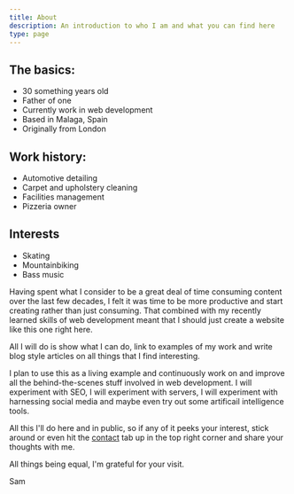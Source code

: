 ```yaml
---
title: About
description: An introduction to who I am and what you can find here
type: page
---
```


## The basics:
- 30 something years old
- Father of one
- Currently work in web development
- Based in Malaga, Spain
- Originally from London

## Work history:
- Automotive detailing
- Carpet and upholstery cleaning
- Facilities management
- Pizzeria owner

## Interests
- Skating
- Mountainbiking
- Bass music

Having spent what I consider to be a great deal of time consuming content over the last few decades, I felt it was time to be more productive and start creating rather than just consuming. That combined with my recently learned skills of web development meant that I should just create a website like this one right here.

All I will do is show what I can do, link to examples of my work and write blog style articles on all things that I find interesting.

I plan to use this as a living example and continuously work on and improve all the behind-the-scenes stuff involved in web development. I will experiment with SEO, I will experiment with servers, I will experiment with harnessing social media and maybe even try out some artificail intelligence tools.

All this I'll do here and in public, so if any of it peeks your interest, stick around or even hit the [contact](/contact) tab up in the top right corner and share your thoughts with me.

All things being equal, I'm grateful for your visit.

Sam
